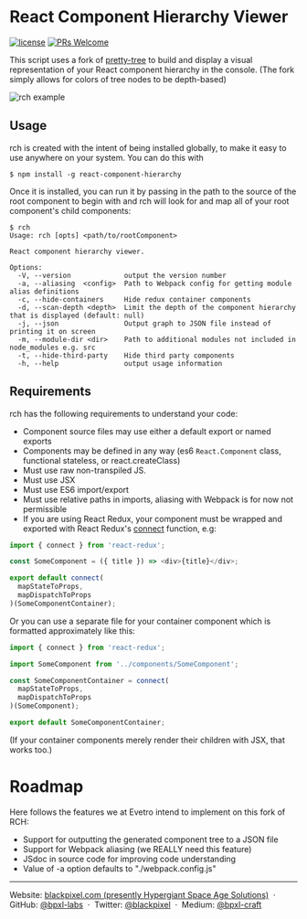 # React Component Hierarchy Viewer

[![license](https://img.shields.io/github/license/bpxl-labs/react-component-hierarchy.svg)](https://opensource.org/licenses/MIT)
[![PRs Welcome](https://img.shields.io/badge/PRs-welcome-brightgreen.svg)](.github/CONTRIBUTING.md)

This script uses a fork of [pretty-tree](https://github.com/jeffymahoney/pretty-tree) to build and display a visual representation of your React component hierarchy in the console. (The fork simply allows for colors of tree nodes to be depth-based)

![rch example](http://i.imgur.com/RbwB4PY.png)

## Usage

rch is created with the intent of being installed globally, to make it easy to use anywhere on your system. You can do this with

    $ npm install -g react-component-hierarchy

Once it is installed, you can run it by passing in the path to the source of the root component to begin with and rch will look for and map all of your root component's child components:

```
$ rch
Usage: rch [opts] <path/to/rootComponent>

React component hierarchy viewer.

Options:
  -V, --version             output the version number
  -a, --aliasing  <config>  Path to Webpack config for getting module alias definitions
  -c, --hide-containers     Hide redux container components
  -d, --scan-depth <depth>  Limit the depth of the component hierarchy that is displayed (default: null)
  -j, --json                Output graph to JSON file instead of printing it on screen
  -m, --module-dir <dir>    Path to additional modules not included in node_modules e.g. src
  -t, --hide-third-party    Hide third party components
  -h, --help                output usage information
```

## Requirements

rch has the following requirements to understand your code:

- Component source files may use either a default export or named exports
- Components may be defined in any way (es6 `React.Component` class, functional stateless, or react.createClass)
- Must use raw non-transpiled JS.
- Must use JSX
- Must use ES6 import/export
- Must use relative paths in imports, aliasing with Webpack is for now not permissible
- If you are using React Redux, your component must be wrapped and exported with React Redux's [connect](https://github.com/reactjs/react-redux/blob/master/docs/api.md#connectmapstatetoprops-mapdispatchtoprops-mergeprops-options) function, e.g:

```js
import { connect } from 'react-redux';

const SomeComponent = ({ title }) => <div>{title}</div>;

export default connect(
  mapStateToProps,
  mapDispatchToProps
)(SomeComponentContainer);
```

Or you can use a separate file for your container component which is formatted approximately like this:

```js
import { connect } from 'react-redux';

import SomeComponent from '../components/SomeComponent';

const SomeComponentContainer = connect(
  mapStateToProps,
  mapDispatchToProps
)(SomeComponent);

export default SomeComponentContainer;
```

(If your container components merely render their children with JSX, that works too.)

# Roadmap

Here follows the features we at Evetro intend to implement on this fork of RCH:
 * Support for outputting the generated component tree to a JSON file
 * Support for Webpack aliasing (we REALLY need this feature)
 * JSdoc in source code for improving code understanding
 * Value of -a option defaults to "./webpack.config.js"

---

Website: [blackpixel.com (presently Hypergiant Space Age Solutions)](https://blackpixel.com) &nbsp;&middot;&nbsp;
GitHub: [@bpxl-labs](https://github.com/bpxl-labs/) &nbsp;&middot;&nbsp;
Twitter: [@blackpixel](https://twitter.com/blackpixel) &nbsp;&middot;&nbsp;
Medium: [@bpxl-craft](https://medium.com/bpxl-craft)
